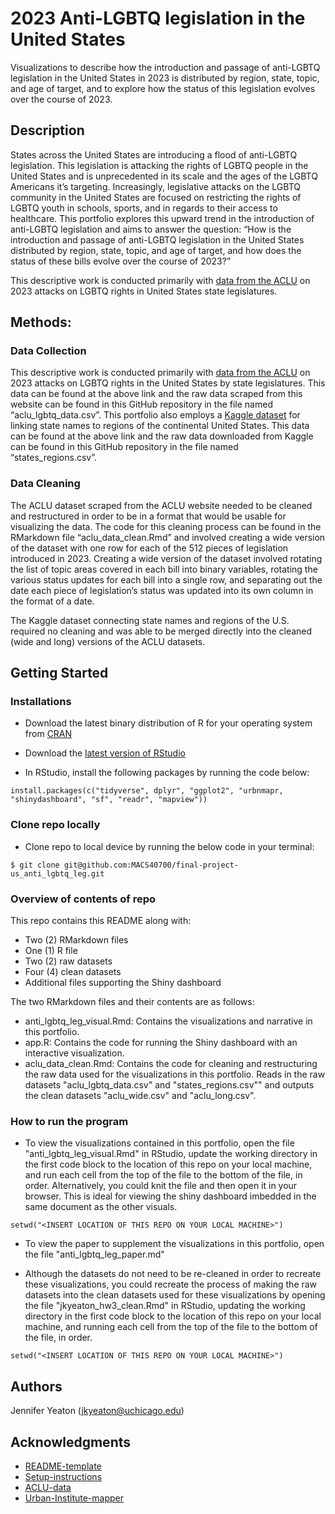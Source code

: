 # 2023 Anti-LGBTQ legislation in the United States

Visualizations to describe how the introduction and passage of anti-LGBTQ legislation in the United States in 2023 is distributed by region, state, topic, and age of target, and to explore how the status of this legislation evolves over the course of 2023.

## Description

States across the United States are introducing a flood of anti-LGBTQ legislation. This legislation is attacking the rights of LGBTQ people in the United States and is unprecedented in its scale and the ages of the LGBTQ Americans it’s targeting. Increasingly, legislative attacks on the LGBTQ community in the United States are focused on restricting the rights of LGBTQ youth in schools, sports, and in regards to their access to healthcare. This portfolio explores this upward trend in the introduction of anti-LGBTQ legislation and aims to answer the question: “How is the introduction and passage of anti-LGBTQ legislation in the United States distributed by region, state, topic, and age of target, and how does the status of these bills evolve over the course of 2023?” 

This descriptive work is conducted primarily with [data from the ACLU](https://www.aclu.org/legislative-attacks-on-lgbtq-rights-2023?state=&impact=) on 2023 attacks on LGBTQ rights in United States state legislatures. 

## Methods: 

### Data Collection
This descriptive work is conducted primarily with [data from the ACLU](https://www.aclu.org/legislative-attacks-on-lgbtq-rights-2023?state=&impact=) on 2023 attacks on LGBTQ rights in the United States by state legislatures. This data can be found at the above link and the raw data scraped from this website can be found in this GitHub repository in the file named “aclu_lgbtq_data.csv”. This portfolio also employs a [Kaggle dataset](https://www.kaggle.com/datasets/omer2040/usa-states-to-region?resource=download) for linking state names to regions of the continental United States. This data can be found at the above link and the raw data downloaded from Kaggle can be found in this GitHub repository in the file named “states_regions.csv”.

### Data Cleaning
The ACLU dataset scraped from the ACLU website needed to be cleaned and restructured in order to be in a format that would be usable for visualizing the data. The code for this cleaning process can be found in the RMarkdown file “aclu_data_clean.Rmd” and involved creating a wide version of the dataset with one row for each of the 512 pieces of legislation introduced in 2023. Creating a wide version of the dataset involved rotating the list of topic areas covered in each bill into binary variables, rotating the various status updates for each bill into a single row, and separating out the date each piece of legislation’s status was updated into its own column in the format of a date. 

The Kaggle dataset connecting state names and regions of the U.S. required no cleaning and was able to be merged directly into the cleaned (wide and long) versions of the ACLU datasets.

## Getting Started

### Installations

* Download the latest binary distribution of R for your operating system from [CRAN](https://cran.rstudio.com/)

* Download the [latest version of RStudio](https://www.rstudio.com/products/rstudio/download/)

* In RStudio, install the following packages by running the code below:
```
install.packages(c("tidyverse", dplyr", "ggplot2", "urbnmapr, "shinydashboard", "sf", "readr", "mapview"))
```

### Clone repo locally

* Clone repo to local device by running the below code in your terminal:
```
$ git clone git@github.com:MACS40700/final-project-us_anti_lgbtq_leg.git
```

### Overview of contents of repo

This repo contains this README along with:

* Two (2) RMarkdown files
* One (1) R file
* Two (2) raw datasets
* Four (4) clean datasets
* Additional files supporting the Shiny dashboard

The two RMarkdown files and their contents are as follows:
* anti_lgbtq_leg_visual.Rmd: Contains the visualizations and narrative in this portfolio.
* app.R: Contains the code for running the Shiny dashboard with an interactive visualization. 
* aclu_data_clean.Rmd: Contains the code for cleaning and restructuring the raw data used for the visualizations in this portfolio. Reads in the raw datasets "aclu_lgbtq_data.csv" and "states_regions.csv"" and outputs the clean datasets "aclu_wide.csv" and "aclu_long.csv".



### How to run the program
* To view the visualizations contained in this portfolio, open the file "anti_lgbtq_leg_visual.Rmd" in RStudio, update the working directory in the first code block to the location of this repo on your local machine, and run each cell from the top of the file to the bottom of the file, in order. Alternatively, you could knit the file and then open it in your browser. This is ideal for viewing the shiny dashboard imbedded in the same document as the other visuals. 

```
setwd("<INSERT LOCATION OF THIS REPO ON YOUR LOCAL MACHINE>")
```

* To view the paper to supplement the visualizations in this portfolio, open the file "anti_lgbtq_leg_paper.md"

* Although the datasets do not need to be re-cleaned in order to recreate these visualizations, you could recreate the process of making the raw datasets into the clean datasets used for these visualizations by opening the file "jkyeaton_hw3_clean.Rmd" in RStudio, updating the working directory in the first code block to the location of this repo on your local machine, and running each cell from the top of the file to the bottom of the file, in order.
```
setwd("<INSERT LOCATION OF THIS REPO ON YOUR LOCAL MACHINE>")
```

## Authors

Jennifer Yeaton (jkyeaton@uchicago.edu)


## Acknowledgments

* [README-template](https://gist.github.com/DomPizzie/7a5ff55ffa9081f2de27c315f5018afc)
* [Setup-instructions](https://macs40700.netlify.app/setup/r/r/)
* [ACLU-data](https://www.aclu.org/legislative-attacks-on-lgbtq-rights-2023)
* [Urban-Institute-mapper](https://github.com/UrbanInstitute/urbnmapr)
